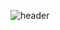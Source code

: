 ![header](https://capsule-render.vercel.app/api?type=waving&color=white&height=300&section=header&text=Double%20Shine&fontSize=90)
